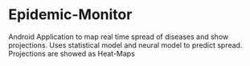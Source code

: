 # Epidemic-Monitor
Android Application to map real time spread of diseases and show projections. Uses statistical model and neural model to predict spread. Projections are showed as Heat-Maps

